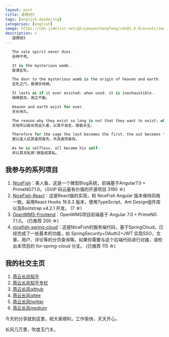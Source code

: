 ```yaml
---
layout: post
title: 道德经5
tags: [english-daodejing]
categories: [english]
image: https://cdn.jsdelivr.net/gh/yanyunchangfeng/cdn@1.0.0/assets/img/blog/english-grammer/english-grammer-cover5.png
description: >
   道德经5
---
```

 ```swift
    The vale spirit never dies. 
    谷神不死。
 ```
 ```swift
    It is the mysterious womb.. 
    是谓玄牝。
 ```
 ```swift
    The door to the mysterious womb is the origin of heaven and earth. 
    玄牝之门，是谓天地根。
 ```
 ```swift
    It lasts as if it ever existed; when used, it is inexhaustible.. 
    绵绵若存，用之不勤。
 ```
 ```swift
    Heaven and earth exist for ever. 
    天长地久。
 ```
 ```swift
    The reason why they exist so long is not that they want to exist; where there is no want, to be and not to be are one.
    天地所以能长而且久者，以其不自生，故能长生。
 ```
 ```swift
    Therefore for the sage the last becomes the first, the out becomes the in.
    是以圣人后其身而身先，外其身而身存。
 ```
 ```swift
    As he is selfless, all become his self.
    非以其无私邪!故能成其私。
 ```

## 我参与的系列项目

1. [NiceFish]( https://gitee.com/mumu-osc/NiceFish)：美人鱼，这是一个微型Blog系统，前端基于Angular7.0 + PrimeNG7.1.0。（GVIP 码云最有价值的开源项目 3190 ☆)
2. [NiceFish-React]( https://github.com/damoqiongqiu/NiceFish-React)：这是React版的实现，和 NiceFish Angular 版本保持风格一致。采用React Hooks 16.8.3 版本，使用TypeScript、Ant Design组件库以及Bootstrap v4.2.1 开发。  (7 ☆)
3. [OpenWMS-Frontend](https://gitee.com/mumu-osc/OpenWMS-Frontend)：OpenWMS项目前端基于 Angular 7.0 + PrimeNG 7.1.0。  (已推荐 200 ☆)
4. [nicefish-spring-cloud](https://gitee.com/mumu-osc/nicefish-spring-cloud)：这是NiceFish的服务端代码，基于SpringCloud。已经完成了一些基本的功能，如 SpringSecurity+OAuth2+JWT 实现SSO，文章、用户、评论等的分页查询等。如果你需要与这个后端代码进行对接，请检出本项目的 for-spring-cloud 分支。 (已推荐 115 ☆)

## 我的社交主页  

1. [燕云长风知乎](https://zhihu.com/people/hbxyxuxiaodong)  
2. [燕云长风知乎专栏](https://zhuanlan.zhihu.com/yanyunchangfeng)  
3. [燕云长风github](https://github.com/yanyunchangfeng)  
4. [燕云长风gitee](https://gitee.com/yanyunchangfeng)  
5. [燕云长风twitter](https://twitter.com/yanyunchangfeng)  
6. [燕云长风medium](https://medium.com/@yanyunchangfeng) 

今天的分享就到这里，祝大家顺利，工作愉快，天天开心。

长风几万里，吹度玉门关。
